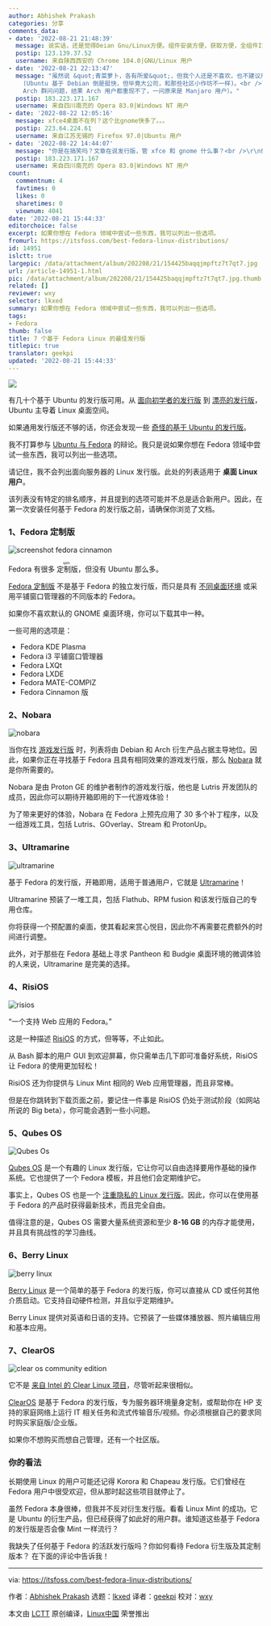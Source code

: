```yaml
---
author: Abhishek Prakash
categories: 分享
comments_data:
- date: '2022-08-21 21:48:39'
  message: 说实话，还是觉得Deian Gnu/Linux方便。组件安装方便，获取方便，全组件ISO本地源更方便！！！
  postip: 123.139.37.52
  username: 来自陕西西安的 Chrome 104.0|GNU/Linux 用户
- date: '2022-08-21 22:13:47'
  message: "虽然说 &quot;青菜萝卜，各有所爱&quot;，但我个人还是不喜欢，也不建议用下游发行版。<br />\r\n<br />\r\n首先，下游的各种更新肯定滞后于上游
    (Ubuntu 基于 Debian 倒是挺快，但毕竟大公司，和那些社区小作坊不一样)。<br />\r\n其次，下游会加一些自认为很棒的魔改，会出现莫明其妙的问题，而且还不能套用上游的解决方案（比如经常有人在
    Arch 群问问题，结果 Arch 用户都重现不了，一问原来是 Manjaro 用户）。"
  postip: 183.223.171.167
  username: 来自四川南充的 Opera 83.0|Windows NT 用户
- date: '2022-08-22 12:05:16'
  message: xfce4桌面不在列？这个比gnome快多了。。。
  postip: 223.64.224.61
  username: 来自江苏无锡的 Firefox 97.0|Ubuntu 用户
- date: '2022-08-22 14:44:07'
  message: "你是在搞笑吗？文章在说发行版，管 xfce 和 gnome 什么事？<br />\r\n什么发行版不能装 xfce 和 gnome？"
  postip: 183.223.171.167
  username: 来自四川南充的 Opera 83.0|Windows NT 用户
count:
  commentnum: 4
  favtimes: 0
  likes: 0
  sharetimes: 0
  viewnum: 4041
date: '2022-08-21 15:44:33'
editorchoice: false
excerpt: 如果你想在 Fedora 领域中尝试一些东西，我可以列出一些选项。
fromurl: https://itsfoss.com/best-fedora-linux-distributions/
id: 14951
islctt: true
largepic: /data/attachment/album/202208/21/154425baqqjmpftz7t7qt7.jpg
url: /article-14951-1.html
pic: /data/attachment/album/202208/21/154425baqqjmpftz7t7qt7.jpg.thumb.jpg
related: []
reviewer: wxy
selector: lkxed
summary: 如果你想在 Fedora 领域中尝试一些东西，我可以列出一些选项。
tags:
- Fedora
thumb: false
title: 7 个基于 Fedora Linux 的最佳发行版
titlepic: true
translator: geekpi
updated: '2022-08-21 15:44:33'
---
```


![](/data/attachment/album/202208/21/154425baqqjmpftz7t7qt7.jpg)


有几十个基于 Ubuntu 的发行版可用。从 [面向初学者的发行版](https://itsfoss.com/best-linux-beginners/) 到 [漂亮的发行版](https://itsfoss.com/beautiful-linux-distributions/)，Ubuntu 主导着 Linux 桌面空间。


如果通用发行版还不够的话，你还会发现一些 [奇怪的基于 Ubuntu 的发行版](https://itsfoss.com/weird-ubuntu-based-linux-distributions/)。


我不打算参与 [Ubuntu 与 Fedora](https://itsfoss.com/ubuntu-vs-fedora/) 的辩论。我只是说如果你想在 Fedora 领域中尝试一些东西，我可以列出一些选项。


请记住，我不会列出面向服务器的 Linux 发行版。此处的列表适用于 **桌面 Linux 用户**。


该列表没有特定的排名顺序，并且提到的选项可能并不总是适合新用户。因此，在第一次安装任何基于 Fedora 的发行版之前，请确保你浏览了文档。


### 1、Fedora 定制版


![screenshot fedora cinnamon](/data/attachment/album/202208/21/154434zb3xdjoj9xzbyyzo.jpg)


Fedora 有很多<ruby> 定制版 <rt>  spin </rt></ruby>，但没有 Ubuntu 那么多。


[Fedora 定制版](https://spins.fedoraproject.org/) 不是基于 Fedora 的独立发行版，而只是具有 [不同桌面环境](https://itsfoss.com/best-linux-desktop-environments/) 或采用平铺窗口管理器的不同版本的 Fedora。


如果你不喜欢默认的 GNOME 桌面环境，你可以下载其中一种。


一些可用的选项是：


* Fedora KDE Plasma
* Fedora i3 平铺窗口管理器
* Fedora LXQt
* Fedora LXDE
* Fedora MATE-COMPIZ
* Fedora Cinnamon 版


### 2、Nobara


![nobara](/data/attachment/album/202208/21/154434gu72w3b3w333rcm7.png)


当你在找 [游戏发行版](https://itsfoss.com/linux-gaming-distributions/) 时，列表将由 Debian 和 Arch 衍生产品占据主导地位。因此，如果你正在寻找基于 Fedora 且具有相同效果的游戏发行版，那么 [Nobara](https://nobaraproject.org/) 就是你所需要的。


Nobara 是由 Proton GE 的维护者制作的游戏发行版，他也是 Lutris 开发团队的成员，因此你可以期待开箱即用的下一代游戏体验！


为了带来更好的体验，Nobara 在 Fedora 上预先应用了 30 多个补丁程序，以及一组游戏工具，包括 Lutris、GOverlay、Stream 和 ProtonUp。


### 3、Ultramarine


![ultramarine](/data/attachment/album/202208/21/154435pizd9sp99ghzzuhu.png)


基于 Fedora 的发行版，开箱即用，适用于普通用户，它就是 [Ultramarine](https://ultramarine-linux.org/)！


Ultramarine 预装了一堆工具，包括 Flathub、RPM fusion 和该发行版自己的专用仓库。


你将获得一个预配置的桌面，使其看起来赏心悦目，因此你不再需要花费额外的时间进行调整。


此外，对于那些在 Fedora 基础上寻求 Pantheon 和 Budgie 桌面环境的微调体验的人来说，Ultramarine 是完美的选择。


### 4、RisiOS


![risios](/data/attachment/album/202208/21/154436qcng3li4046gmccl.png)


“一个支持 Web 应用的 Fedora。”


这是一种描述 [RisiOS](https://risi.io/) 的方式，但等等，不止如此。


从 Bash 脚本的用户 GUI 到欢迎屏幕，你只需单击几下即可准备好系统，RisiOS 让 Fedora 的使用更加轻松！


RisiOS 还为你提供与 Linux Mint 相同的 Web 应用管理器，而且非常棒。


但是在你跳转到下载页面之前，要记住一件事是 RisiOS 仍处于测试阶段（如网站所说的 Big beta），你可能会遇到一些小问题。


### 5、Qubes OS


![Qubes Os](/data/attachment/album/202208/21/154436tqq84qnl3kk08evq.jpg)


[Qubes OS](https://www.qubes-os.org/) 是一个有趣的 Linux 发行版，它让你可以自由选择要用作基础的操作系统。它也提供了一个 Fedora 模板，并且他们会定期维护它。


事实上，Qubes OS 也是一个 [注重隐私的 Linux 发行版](https://itsfoss.com/privacy-focused-linux-distributions/)。因此，你可以在使用基于 Fedora 的产品时获得最新技术，而且完全自由。


值得注意的是，Qubes OS 需要大量系统资源和至少 **8-16 GB** 的内存才能使用，并且具有挑战性的学习曲线。


### 6、Berry Linux


![berry linux](/data/attachment/album/202208/21/154436x8dl3lgctdmcdk56.png)


[Berry Linux](https://berry-lab.net/eberry.html) 是一个简单的基于 Fedora 的发行版，你可以直接从 CD 或任何其他介质启动。它支持自动硬件检测，并且似乎定期维护。


Berry Linux 提供对英语和日语的支持。它预装了一些媒体播放器、照片编辑应用和基本应用。


### 7、ClearOS


![clear os community edition](/data/attachment/album/202208/21/154437jk1429zykjewwzvb.png)


它不是 [来自 Intel 的 Clear Linux 项目](https://itsfoss.com/clear-linux/)，尽管听起来很相似。


[ClearOS](https://www.clearos.com) 是基于 Fedora 的发行版，专为服务器环境量身定制，或帮助你在 HP 支持的家庭网络上运行 IT 相关任务和流式传输音乐/视频。你必须根据自己的要求同时购买家庭版/企业版。


如果你不想购买而想自己管理，还有一个社区版。


### 你的看法


长期使用 Linux 的用户可能还记得 Korora 和 Chapeau 发行版。它们曾经在 Fedora 用户中很受欢迎，但从那时起这些项目就停止了。


虽然 Fedora 本身很棒，但我并不反对衍生发行版。看看 Linux Mint 的成功。它是 Ubuntu 的衍生产品，但已经获得了如此好的用户群。谁知道这些基于 Fedora 的发行版是否会像 Mint 一样流行？


我缺失了任何基于 Fedora 的活跃发行版吗？你如何看待 Fedora 衍生版及其定制版本？ 在下面的评论中告诉我！




---


via: <https://itsfoss.com/best-fedora-linux-distributions/>


作者：[Abhishek Prakash](https://itsfoss.com/) 选题：[lkxed](https://github.com/lkxed) 译者：[geekpi](https://github.com/geekpi) 校对：[wxy](https://github.com/wxy)


本文由 [LCTT](https://github.com/LCTT/TranslateProject) 原创编译，[Linux中国](https://linux.cn/) 荣誉推出